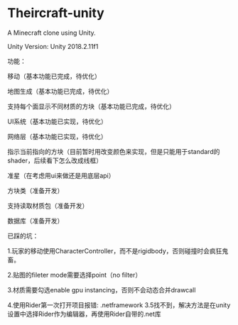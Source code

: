 # Theircraft-unity
A Minecraft clone using Unity.

Unity Version: Unity 2018.2.11f1

功能：

移动（基本功能已完成，待优化）

地图生成（基本功能已完成，待优化）

支持每个面显示不同材质的方块（基本功能已完成，待优化）

UI系统（基本功能已实现，待优化）

网络层（基本功能已实现，待优化）

指示当前指向的方块（目前暂时用改变颜色来实现，但是只能用于standard的shader，后续看下怎么改成线框）

准星（在考虑用ui来做还是用底层api）

方块类（准备开发）

支持读取材质包（准备开发）

数据库（准备开发）


已踩的坑：

1.玩家的移动使用CharacterController，而不是rigidbody，否则碰撞时会疯狂鬼畜。

2.贴图的fileter mode需要选择point（no filter）

3.材质需要勾选enable gpu instancing，否则不会动态合并drawcall

4.使用Rider第一次打开项目报错: .netframework 3.5找不到，解决方法是在unity 设置中选择Rider作为编辑器，再使用Rider自带的.net库
